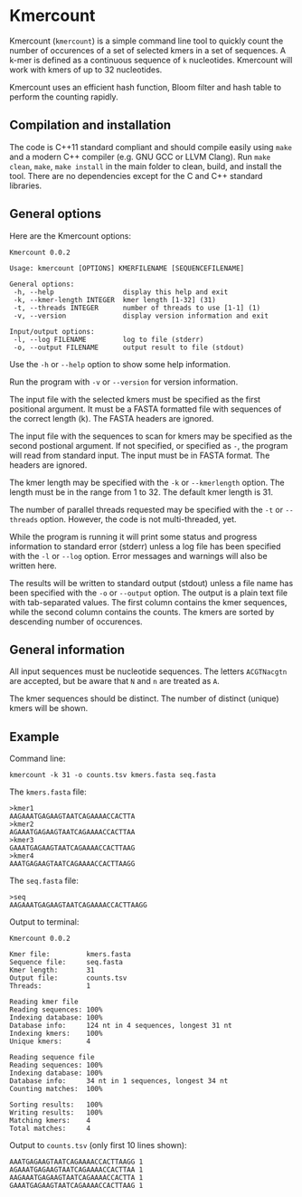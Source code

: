 # Kmercount

Kmercount (`kmercount`) is a simple command line tool to quickly count
the number of occurences of a set of selected kmers in a set of
sequences. A k-mer is defined as a continuous sequence of `k`
nucleotides. Kmercount will work with kmers of up to 32 nucleotides.

Kmercount uses an efficient hash function, Bloom filter and hash
table to perform the counting rapidly.


## Compilation and installation

The code is C++11 standard compliant and should compile easily using
`make` and a modern C++ compiler (e.g. GNU GCC or LLVM Clang). Run
`make clean`, `make`, `make install` in the main
folder to clean, build, and install the tool. There are no
dependencies except for the C and C++ standard libraries.


## General options

Here are the Kmercount options:

```
Kmercount 0.0.2

Usage: kmercount [OPTIONS] KMERFILENAME [SEQUENCEFILENAME]

General options:
 -h, --help                 display this help and exit
 -k, --kmer-length INTEGER  kmer length [1-32] (31)
 -t, --threads INTEGER      number of threads to use [1-1] (1)
 -v, --version              display version information and exit

Input/output options:
 -l, --log FILENAME         log to file (stderr)
 -o, --output FILENAME      output result to file (stdout)
```

Use the `-h` or `--help` option to show some help information.

Run the program with `-v` or `--version` for version information.

The input file with the selected kmers must be specified as the first
positional argument. It must be a FASTA formatted file with sequences
of the correct length (k). The FASTA headers are ignored.

The input file with the sequences to scan for kmers may be specified
as the second postional argument. If not specified, or specified as
`-`, the program will read from standard input. The input must be in
FASTA format. The headers are ignored.

The kmer length may be specified with the `-k` or `--kmerlength`
option. The length must be in the range from 1 to 32. The default kmer
length is 31.

The number of parallel threads requested may be specified with the
`-t` or `--threads` option. However, the code is not multi-threaded,
yet.

While the program is running it will print some status and progress
information to standard error (stderr) unless a log file has been
specified with the `-l` or `--log` option. Error messages and warnings
will also be written here.

The results will be written to standard output (stdout) unless a file
name has been specified with the `-o` or `--output` option. The output
is a plain text file with tab-separated values. The first column
contains the kmer sequences, while the second column contains the
counts. The kmers are sorted by descending number of occurences.


## General information

All input sequences must be nucleotide sequences. The letters
`ACGTNacgtn` are accepted, but be aware that `N` and `n` are treated
as `A`.

The kmer sequences should be distinct. The number of distinct (unique)
kmers will be shown.


## Example

Command line:

```
kmercount -k 31 -o counts.tsv kmers.fasta seq.fasta
```

The `kmers.fasta` file:

```
>kmer1
AAGAAATGAGAAGTAATCAGAAAACCACTTA
>kmer2
AGAAATGAGAAGTAATCAGAAAACCACTTAA
>kmer3
GAAATGAGAAGTAATCAGAAAACCACTTAAG
>kmer4
AAATGAGAAGTAATCAGAAAACCACTTAAGG
```


The `seq.fasta` file:

```
>seq
AAGAAATGAGAAGTAATCAGAAAACCACTTAAGG
```


Output to terminal:

```
Kmercount 0.0.2

Kmer file:         kmers.fasta
Sequence file:     seq.fasta
Kmer length:       31
Output file:       counts.tsv
Threads:           1

Reading kmer file
Reading sequences: 100%  
Indexing database: 100% 
Database info:     124 nt in 4 sequences, longest 31 nt
Indexing kmers:    100% 
Unique kmers:      4

Reading sequence file
Reading sequences: 100%  
Indexing database: 100%
Database info:     34 nt in 1 sequences, longest 34 nt
Counting matches:  100%  

Sorting results:   100%
Writing results:   100% 
Matching kmers:    4
Total matches:     4
```

Output to `counts.tsv` (only first 10 lines shown):

```
AAATGAGAAGTAATCAGAAAACCACTTAAGG	1
AGAAATGAGAAGTAATCAGAAAACCACTTAA	1
AAGAAATGAGAAGTAATCAGAAAACCACTTA	1
GAAATGAGAAGTAATCAGAAAACCACTTAAG	1
```
